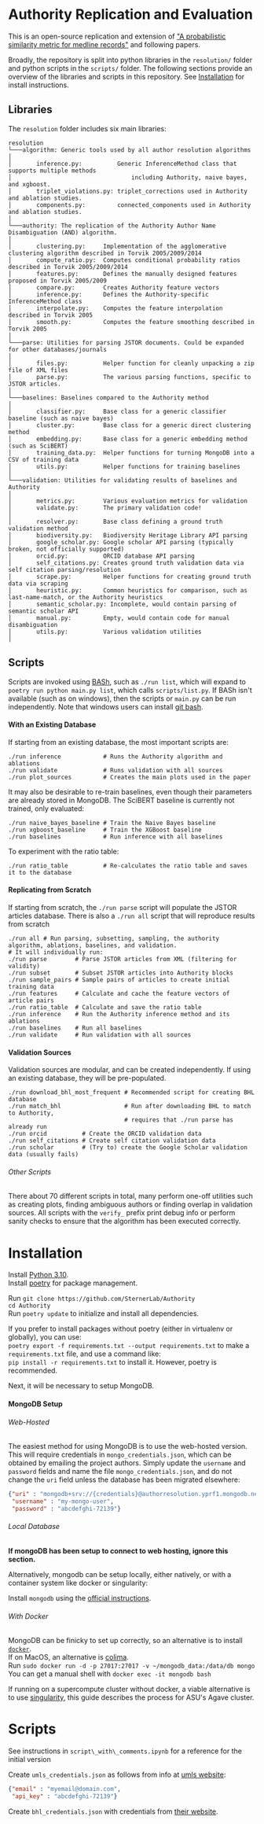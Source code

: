 # Authority Replication and Evaluation

This is an open-source replication and extension of ["A probabilistic similarity metric for medline records"](https://asistdl.onlinelibrary.wiley.com/doi/pdfdirect/10.1002/asi.20105?casa_token=DNyxGM6qY_EAAAAA:Z59sYoMxRI_28GiMlSwWEiVI25tMiO1XRKwlQR5AUUc-lsJbDF79LPqA9XeAK-8oJbJWgK23f4nTBTZu) and following papers. 

Broadly, the repository is split into python libraries in the `resolution/` folder and python scripts in the `scripts/` folder. The following sections provide an overview of the libraries and scripts in this repository. See [Installation](#Installation) for install instructions.

## Libraries

The `resolution` folder includes six main libraries:  
```
resolution
└───algorithm: Generic tools used by all author resolution algorithms
│
│       inference.py:          Generic InferenceMethod class that supports multiple methods
│                                  including Authority, naive bayes, and xgboost.
│       triplet_violations.py: triplet_corrections used in Authority and ablation studies.
│       components.py:         connected_components used in Authority and ablation studies.
│
└───authority: The replication of the Authority Author Name Disambiguation (AND) algorithm.
│       
│       clustering.py:     Implementation of the agglomerative clustering algorithm described in Torvik 2005/2009/2014
│       compute_ratio.py:  Computes conditional probability ratios described in Torvik 2005/2009/2014
│       features.py:       Defines the manually designed features proposed in Torvik 2005/2009
│       compare.py:        Creates Authority feature vectors
│       inference.py:      Defines the Authority-specific InferenceMethod class
│       interpolate.py:    Computes the feature interpolation described in Torvik 2005
│       smooth.py:         Computes the feature smoothing described in Torvik 2005
│
└───parse: Utilities for parsing JSTOR documents. Could be expanded for other databases/journals
│       
│       files.py:          Helper function for cleanly unpacking a zip file of XML files
│       parse.py:          The various parsing functions, specific to JSTOR articles. 
│
└───baselines: Baselines compared to the Authority method
│       
│       classifier.py:     Base class for a generic classifier baseline (such as naive bayes)
│       cluster.py:        Base class for a generic direct clustering method
│       embedding.py:      Base class for a generic embedding method (such as SciBERT)
│       training_data.py:  Helper functions for turning MongoDB into a CSV of training data
│       utils.py:          Helper functions for training baselines
│
└───validation: Utilities for validating results of baselines and Authority
│       
│       metrics.py:        Various evaluation metrics for validation
│       validate.py:       The primary validation code!
│
│       resolver.py:       Base class defining a ground truth validation method
│       biodiversity.py:   Biodiversity Heritage Library API parsing
│       google_scholar.py: Google scholar API parsing (typically broken, not officially supported)
│       orcid.py:          ORCID database API parsing
│       self_citations.py: Creates ground truth validation data via self citation parsing/resolution
│       scrape.py:         Helper functions for creating ground truth data via scraping
│       heuristic.py:      Common heuristics for comparison, such as last-name-match, or the Authority heuristics
│       semantic_scholar.py: Incomplete, would contain parsing of semantic scholar API
│       manual.py:         Empty, would contain code for manual disambiguation
│       utils.py:          Various validation utilities
│
```

## Scripts

Scripts are invoked using [BASh](https://en.wikipedia.org/wiki/Bash_(Unix_shell)?useskin=vector), such as `./run list`, which will expand to `poetry run python main.py list`, which calls `scripts/list.py`. If BASh isn't available (such as on windows), then the scripts or `main.py` can be run independently. Note that windows users can install [git
bash](https://git-scm.com/downloads).

#### With an Existing Database
If starting from an existing database, the most important scripts are:
```
./run inference            # Runs the Authority algorithm and ablations
./run validate             # Runs validation with all sources
./run plot_sources         # Creates the main plots used in the paper
```

It may also be desirable to re-train baselines, even though their parameters are already stored in MongoDB. The SciBERT baseline is currently not trained, only evaluated:  
```
./run naive_bayes_baseline # Train the Naive Bayes baseline
./run xgboost_baseline     # Train the XGBoost baseline
./run baselines            # Run inference with all baselines
```

To experiment with the ratio table:
```
./run ratio_table          # Re-calculates the ratio table and saves it to the database
```

#### Replicating from Scratch
If starting from scratch, the `./run parse` script will populate the JSTOR articles database. There is also a `./run all` script that will reproduce results from scratch

```
./run all # Run parsing, subsetting, sampling, the authority algorithm, ablations, baselines, and validation.
# It will individually run:
./run parse        # Parse JSTOR articles from XML (filtering for validity)
./run subset       # Subset JSTOR articles into Authority blocks
./run sample_pairs # Sample pairs of articles to create initial training data
./run features     # Calculate and cache the feature vectors of article pairs
./run ratio_table  # Calculate and save the ratio table
./run inference    # Run the Authority inference method and its ablations
./run baselines    # Run all baselines
./run validate     # Run validation with all sources
```

#### Validation Sources
Validation sources are modular, and can be created independently. If using an existing database, they will be pre-populated.
```
./run download_bhl_most_frequent # Recommended script for creating BHL database
./run match_bhl                  # Run after downloading BHL to match to Authority, 
                                 # requires that ./run parse has already run
./run orcid          # Create the ORCID validation data
./run self_citations # Create self citation validation data
./run scholar        # (Try to) create the Google Scholar validation data (usually fails)
```

###### Other Scripts

There about 70 different scripts in total, many perform one-off utilities such as creating plots, finding ambiguous authors or finding overlap in validation sources.
All scripts with the `verify_` prefix print debug info or perform sanity checks to ensure that the algorithm has been executed correctly.


# Installation

Install [Python 3.10](https://www.python.org/downloads/).  
Install [poetry](https://python-poetry.org/) for package management.  

Run `git clone https://github.com/SternerLab/Authority`  
`cd Authority`  
Run `poetry update` to initialize and install all dependencies.  

If you prefer to install packages without poetry (either in virtualenv or globally), you can use:  
`poetry export -f requirements.txt --output requirements.txt` to make a `requirements.txt` file, and use a command like:  
`pip install -r requirements.txt` to install it. However, poetry is recommended.

Next, it will be necessary to setup MongoDB.

#### MongoDB Setup

###### Web-Hosted 

The easiest method for using MongoDB is to use the web-hosted version.
This will require credentials in `mongo_credentials.json`, which can be obtained by emailing the project authors. Simply update the `username` and `password` fields and name the file `mongo_credentials.json`, and do not change the `uri` field unless the database has been migrated elsewhere:  
```json
{"uri" : "mongodb+srv://{credentials}@authorresolution.yprf1.mongodb.net",
 "username" : "my-mongo-user",
 "password" : "abcdefghi-72139"}
```

###### Local Database

**If mongoDB has been setup to connect to web hosting, ignore this section.**

Alternatively, mongodb can be setup locally, either natively, or with a container system like docker or singularity:

Install `mongodb` using the [official instructions](https://www.mongodb.com/docs/manual/installation/).  

###### With Docker
MongoDB can be finicky to set up correctly, so an alternative is to install [`docker`](https://www.docker.com/).  
If on MacOS, an alternative is [colima](https://github.com/abiosoft/colima).  
Run `sudo docker run -d -p 27017:27017 -v ~/mongodb_data:/data/db mongo`  
You can get a manual shell with `docker exec -it mongodb bash`  

If running on a supercompute cluster without docker, a viable alternative is to use [singularity](https://asurc.atlassian.net/wiki/spaces/RC/pages/54099969/Building+containers+and+using+Singularity#BuildingcontainersandusingSingularity-WhatisSingularityandwhynotDocker%3F), this guide describes the process for ASU's Agave cluster.

# Scripts


See instructions in `script\_with\_comments.ipynb` for a reference for the initial version

Create `umls_credentials.json` as follows from info at [umls website](https://documentation.uts.nlm.nih.gov/rest/home.html):
```json
{"email" : "myemail@domain.com",
 "api_key" : "abcdefghi-72139"}
```

Create `bhl_credentials.json` with credentials from [their website](https://www.biodiversitylibrary.org/docs/api3.html).

